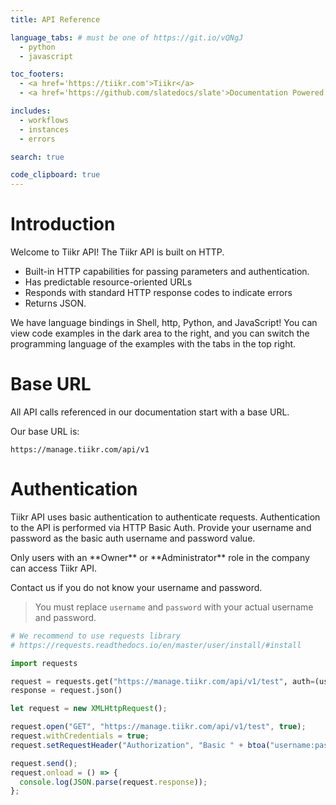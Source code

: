 ```yaml
---
title: API Reference

language_tabs: # must be one of https://git.io/vQNgJ
  - python
  - javascript

toc_footers:
  - <a href='https://tiikr.com'>Tiikr</a>
  - <a href='https://github.com/slatedocs/slate'>Documentation Powered by Slate</a>

includes:
  - workflows
  - instances
  - errors

search: true

code_clipboard: true
---
```


# Introduction

Welcome to Tiikr API! The Tiikr API is built on HTTP.

- Built-in HTTP capabilities for passing parameters and authentication.
- Has predictable resource-oriented URLs
- Responds with standard HTTP response codes to indicate errors
- Returns JSON.

We have language bindings in Shell, http, Python, and JavaScript! You can view code examples in the dark area to the right, and you can switch the programming language of the examples with the tabs in the top right.

# Base URL

All API calls referenced in our documentation start with a base URL.

Our base URL is:

`https://manage.tiikr.com/api/v1`

# Authentication

Tiikr API uses basic authentication to authenticate requests.
Authentication to the API is performed via HTTP Basic Auth.
Provide your username and password as the basic auth username and password value.

<aside class="notice">
  Only users with an **Owner** or **Administrator** role in the company can access Tiikr API.
</aside>

Contact us if you do not know your username and password.

> You must replace <code>username</code> and <code>password</code> with your actual username and password.

```python
# We recommend to use requests library
# https://requests.readthedocs.io/en/master/user/install/#install

import requests

request = requests.get("https://manage.tiikr.com/api/v1/test", auth=(username, password))
response = request.json()

```

```javascript
let request = new XMLHttpRequest();

request.open("GET", "https://manage.tiikr.com/api/v1/test", true);
request.withCredentials = true;
request.setRequestHeader("Authorization", "Basic " + btoa("username:password"));

request.send();
request.onload = () => {
  console.log(JSON.parse(request.response));
};
```
